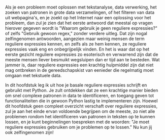 Als je een probleem moet oplossen met tekstanalyse, data verwerking, het
zoeken van patronen in grote data verzamelingen, of het filteren van
data uit webpagina's, en je zoekt op het Internet naar een oplossing
voor het probleem, dan zul je zien dat het eerste antwoord dat meestal
op vragen hierover gegeven wordt is "Waarom gebruik je geen reguliere
expressies?" of zelfs "Gebruik gewoon regex," zonder verdere uitleg. Dat
zijn nogal zelfingenomen antwoorden, aangezien maar weinig mensen de
term reguliere expressies kennen, en zelfs als ze hem kennen, ze
reguliere expressies vaak eng en onbegrijpelijk vinden. En het is waar
dat op het eerste gezicht reguliere expressies zo esoterisch en
verwarrend zijn dat de meeste mensen liever besmuikt wegsluipen dan er
tijd aan te besteden. Wat jammer is, daar reguliere expressies een
krachtig hulpmiddel zijn dat niet mag ontbreken in de gereedschapskist
van eenieder die regelmatig moet omgaan met tekstuele data.

In dit hoofdstuk leg ik uit hoe je basale reguliere expressies schrijft
en gebruikt met Python. Je zult ontdekken dat ze een krachtige manier
bieden om snel complexe patronen in data te identificeren, en toegang
geven tot functionaliteiten die in gewoon Python lastig te implementeren
zijn. Hoewel dit hoofdstuk geen compleet overzicht verschaft over
reguliere expressies, zul je aan het einde ervan voldoende begrijpen om
de meeste, zo niet alle problemen rondom het identificeren van patronen
in teksten op te kunnen lossen, en je kunt beginnelingen toespreken met
de woorden: "Je moet reguliere expressies gebruiken om je problemen op
te lossen." Nu kun jij ook zelfingenomen zijn!
